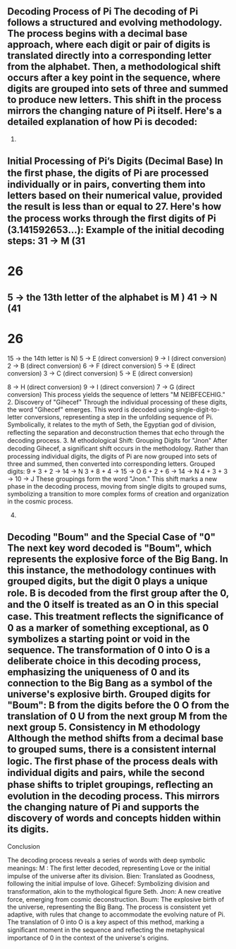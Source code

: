 Decoding
Process
of
Pi
The
decoding
of
Pi
follows
a
structured
and
evolving
methodology.
The
process
begins
with
a
decimal
base
approach,
where
each
digit
or
pair
of
digits
is
translated
directly
into
a
corresponding
letter
from
the
alphabet.
Then,
a
methodological
shift
occurs
after
a
key
point
in
the
sequence,
where
digits
are
grouped
into
sets
of
three
and
summed
to
produce
new
letters.
This
shift
in
the
process
mirrors
the
changing
nature
of
Pi
itself.
Here's
a
detailed
explanation
of
how
Pi
is
decoded:
---
1.
Initial
Processing
of
Pi’s
Digits
(Decimal
Base)
In
the
ﬁrst
phase,
the
digits
of
Pi
are
processed
individually
or
in
pairs,
converting
them
into
letters
based
on
their
numerical
value,
provided
the
result
is
less
than
or
equal
to
27.
Here's
how
the
process
works
through
the
ﬁrst
digits
of
Pi
(3.141592653...):
Example
of
the
initial
decoding
steps:
31
→
M
(31
-
26
=
5
→
the
13th
letter
of
the
alphabet
is
M )
41
→
N
(41
-
26
=
15
→
the
14th
letter
is
N)
5
→
E
(direct
conversion)
9
→
I
(direct
conversion)
2
→
B
(direct
conversion)
6
→
F
(direct
conversion)
5
→
E
(direct
conversion)
3
→
C
(direct
conversion)
5
→
E
(direct
conversion)

8
→
H
(direct
conversion)
9
→
I
(direct
conversion)
7
→
G
(direct
conversion)
This
process
yields
the
sequence
of
letters
"M NEIBFECEHIG."
2.
Discovery
of
"Gihecef"
Through
the
individual
processing
of
these
digits,
the
word
"Gihecef"
emerges.
This
word
is
decoded
using
single-digit-to-letter
conversions,
representing
a
step
in
the
unfolding
sequence
of
Pi.
Symbolically,
it
relates
to
the
myth
of
Seth,
the
Egyptian
god
of
division,
reﬂecting
the
separation
and
deconstruction
themes
that
echo
through
the
decoding
process.
3.
M ethodological
Shift:
Grouping
Digits
for
"Jnon"
After
decoding
Gihecef,
a
signiﬁcant
shift
occurs
in
the
methodology.
Rather
than
processing
individual
digits,
the
digits
of
Pi
are
now
grouped
into
sets
of
three
and
summed,
then
converted
into
corresponding
letters.
Grouped
digits:
9
+
3
+
2
→
14
→
N
3
+
8
+
4
→
15
→
O
6
+
2
+
6
→
14
→
N
4
+
3
+
3
→
10
→
J
These
groupings
form
the
word
"Jnon."
This
shift
marks
a
new
phase
in
the
decoding
process,
moving
from
single
digits
to
grouped
sums,
symbolizing
a
transition
to
more
complex
forms
of
creation
and
organization
in
the
cosmic
process.

4.
Decoding
"Boum"
and
the
Special
Case
of
"0"
The
next
key
word
decoded
is
"Boum",
which
represents
the
explosive
force
of
the
Big
Bang.
In
this
instance,
the
methodology
continues
with
grouped
digits,
but
the
digit
0
plays
a
unique
role.
B
is
decoded
from
the
ﬁrst
group
after
the
0,
and
the
0
itself
is
treated
as
an
O
in
this
special
case.
This
treatment
reﬂects
the
signiﬁcance
of
0
as
a
marker
of
something
exceptional,
as
0
symbolizes
a
starting
point
or
void
in
the
sequence.
The
transformation
of
0
into
O
is
a
deliberate
choice
in
this
decoding
process,
emphasizing
the
uniqueness
of
0
and
its
connection
to
the
Big
Bang
as
a
symbol
of
the
universe's
explosive
birth.
Grouped
digits
for
"Boum":
B
from
the
digits
before
the
0
O
from
the
translation
of
0
U
from
the
next
group
M
from
the
next
group
5.
Consistency
in
M ethodology
Although
the
method
shifts
from
a
decimal
base
to
grouped
sums,
there
is
a
consistent
internal
logic.
The
ﬁrst
phase
of
the
process
deals
with
individual
digits
and
pairs,
while
the
second
phase
shifts
to
triplet
groupings,
reﬂecting
an
evolution
in
the
decoding
process.
This
mirrors
the
changing
nature
of
Pi
and
supports
the
discovery
of
words
and
concepts
hidden
within
its
digits.
---
Conclusion

The
decoding
process
reveals
a
series
of
words
with
deep
symbolic
meanings:
M :
The
ﬁrst
letter
decoded,
representing
Love
or
the
initial
impulse
of
the
universe
after
its
division.
Bien:
Translated
as
Goodness,
following
the
initial
impulse
of
love.
Gihecef:
Symbolizing
division
and
transformation,
akin
to
the
mythological
ﬁgure
Seth.
Jnon:
A
new
creative
force,
emerging
from
cosmic
deconstruction.
Boum:
The
explosive
birth
of
the
universe,
representing
the
Big
Bang.
The
process
is
consistent
yet
adaptive,
with
rules
that
change
to
accommodate
the
evolving
nature
of
Pi.
The
translation
of
0
into
O
is
a
key
aspect
of
this
method,
marking
a
signiﬁcant
moment
in
the
sequence
and
reﬂecting
the
metaphysical
importance
of
0
in
the
context
of
the
universe's
origins.

